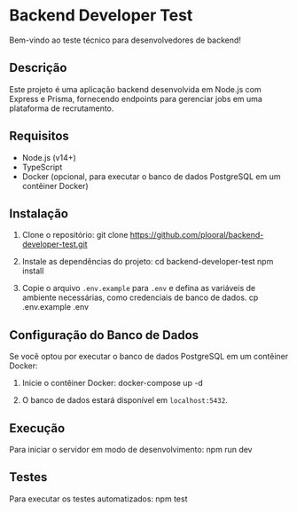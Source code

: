 # Backend Developer Test

Bem-vindo ao teste técnico para desenvolvedores de backend!

## Descrição

Este projeto é uma aplicação backend desenvolvida em Node.js com Express e Prisma, fornecendo endpoints para gerenciar jobs em uma plataforma de recrutamento.

## Requisitos

- Node.js (v14+)
- TypeScript
- Docker (opcional, para executar o banco de dados PostgreSQL em um contêiner Docker)

## Instalação

1. Clone o repositório:
  git clone https://github.com/plooral/backend-developer-test.git

2. Instale as dependências do projeto:
cd backend-developer-test
npm install

3. Copie o arquivo `.env.example` para `.env` e defina as variáveis de ambiente necessárias, como credenciais de banco de dados.
cp .env.example .env

## Configuração do Banco de Dados

Se você optou por executar o banco de dados PostgreSQL em um contêiner Docker:

1. Inicie o contêiner Docker:
docker-compose up -d

2. O banco de dados estará disponível em `localhost:5432`.

## Execução

Para iniciar o servidor em modo de desenvolvimento:
npm run dev

## Testes

Para executar os testes automatizados:
npm test
